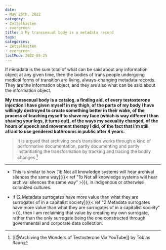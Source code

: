 ```yaml
---
date:
- May 25th, 2022
category:
- Zettelkasten
- evergreen
title: 3 My transsexual body is a metadata record
tags:
categories:
- Zettelkasten
- evergreen
lastMod: 2022-05-25
---
```

If metadata is the sum total of what can be said about any information object at any given time, then the bodies of trans people undergoing medical forms of transition are living, always-changing metadata records. They are the information object, and they are also what can be said about the information object.

**My transsexual body is a catalog, a finding aid, of every testosterone injection I have given myself in my thigh, of the parts of my body I have willingly destroyed to create something better in their wake, of the process of teaching myself to shave my face (which is way different than shaving your legs, it turns out), of the ways my sexuality changed, of the hours of speech and movement therapy I did, of the fact that I'm still afraid to use gendered bathrooms in public after 4 years.**


> It is argued that archiving one’s transition works through a kind of performative documentation, partly documenting and partly instantiating the transformation by tracking and tracing the bodily changes.[^1]

[^1]: [[@Archiving the Wonders of Testosterone Via YouTube]] by Tobias Raun

-----

- This is similar to how [1b Not all knowledge systems will hear archival silences the same way]({{< ref "1b Not all knowledge systems will hear archival silences the same way" >}}), in indigenous or otherwise colonized cultures.

- If [2 Metadata surrogates have more value than what they are surrogates of in a capitalist society]({{< ref "2 Metadata surrogates have more value than what they are surrogates of in a capitalist society" >}}), then I am reclaiming that value by creating my own surrogate, rather than the only surrogate being the one constructed through governmental and corporate data collection.
